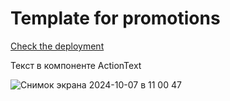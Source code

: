 
# Template for promotions

[Check the deployment](https://template-for-promotions-h3n7o8mul-elenamihailovas-projects.vercel.app/)


Текст в компоненте ActionText

![Снимок экрана 2024-10-07 в 11 00 47](https://github.com/user-attachments/assets/34427537-4162-44cb-8792-45f0a6ac62a8)
